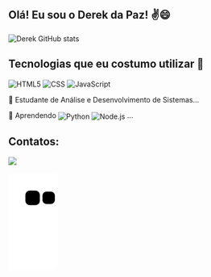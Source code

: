 ## Olá! Eu sou o Derek da Paz! ✌️😄

![Derek GitHub stats](https://github-readme-stats.vercel.app/api?username=DerekPaz&show_icons=true&theme=radical)

<!-- [![Top Langs](https://github-readme-stats.vercel.app/api/top-langs/?username=DerekPaz&layout=compact)](https://github.com/DerekPaz/github-readme-stats) -->

## Tecnologias que eu costumo utilizar 👾

<div style="display: inline-block">
    <img align="center" alt="HTML5" src="https://img.shields.io/badge/HTML5-E34F26?style=for-the-badge&logo=html5&logoColor=white"/>
    <img align="center" alt="CSS" src="https://img.shields.io/badge/CSS3-1572B6?style=for-the-badge&logo=css3&logoColor=white"/>
    <img align="center" alt="JavaScript" src="https://img.shields.io/badge/JavaScript-F7DF1E?style=for-the-badge&logo=javascript&logoColor=black"/>
</div>

<br>

🏫 Estudante de Análise e Desenvolvimento de Sistemas...

🚀 Aprendendo <img align="center" alt="Python" src="https://img.shields.io/badge/Python-14354C?style=for-the-badge&logo=python&logoColor=white"/> <img align="center" alt="Node.js" src="https://img.shields.io/badge/Node.js-43853D?style=for-the-badge&logo=node.js&logoColor=white"/> ...

## Contatos:

<div>
    <a href="https://www.linkedin.com/in/derek-da-paz/" target="_blank"><img src="https://img.shields.io/badge/LinkedIn-0077B5?style=for-the-badge&logo=linkedin&logoColor=white" target="_blank"></a>
</div>

![Snake animation](https://github.com/DerekPaz/DerekPaz/blob/output/github-contribution-grid-snake.svg)
